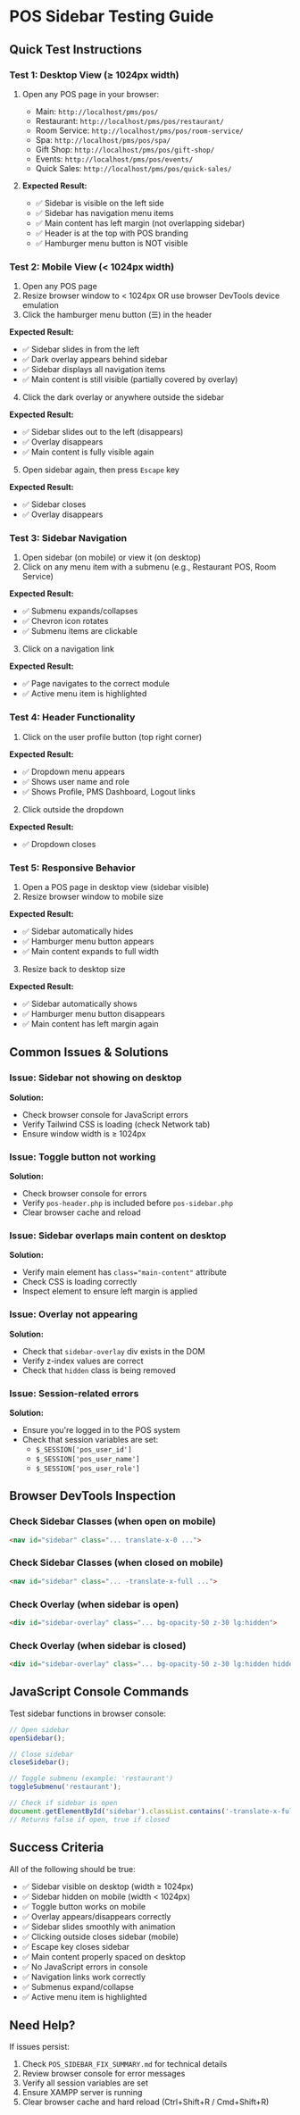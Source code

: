 # POS Sidebar Testing Guide

## Quick Test Instructions

### Test 1: Desktop View (≥ 1024px width)
1. Open any POS page in your browser:
   - Main: `http://localhost/pms/pos/`
   - Restaurant: `http://localhost/pms/pos/restaurant/`
   - Room Service: `http://localhost/pms/pos/room-service/`
   - Spa: `http://localhost/pms/pos/spa/`
   - Gift Shop: `http://localhost/pms/pos/gift-shop/`
   - Events: `http://localhost/pms/pos/events/`
   - Quick Sales: `http://localhost/pms/pos/quick-sales/`

2. **Expected Result:**
   - ✅ Sidebar is visible on the left side
   - ✅ Sidebar has navigation menu items
   - ✅ Main content has left margin (not overlapping sidebar)
   - ✅ Header is at the top with POS branding
   - ✅ Hamburger menu button is NOT visible

### Test 2: Mobile View (< 1024px width)
1. Open any POS page
2. Resize browser window to < 1024px OR use browser DevTools device emulation
3. Click the hamburger menu button (☰) in the header

**Expected Result:**
   - ✅ Sidebar slides in from the left
   - ✅ Dark overlay appears behind sidebar
   - ✅ Sidebar displays all navigation items
   - ✅ Main content is still visible (partially covered by overlay)

4. Click the dark overlay or anywhere outside the sidebar

**Expected Result:**
   - ✅ Sidebar slides out to the left (disappears)
   - ✅ Overlay disappears
   - ✅ Main content is fully visible again

5. Open sidebar again, then press `Escape` key

**Expected Result:**
   - ✅ Sidebar closes
   - ✅ Overlay disappears

### Test 3: Sidebar Navigation
1. Open sidebar (on mobile) or view it (on desktop)
2. Click on any menu item with a submenu (e.g., Restaurant POS, Room Service)

**Expected Result:**
   - ✅ Submenu expands/collapses
   - ✅ Chevron icon rotates
   - ✅ Submenu items are clickable

3. Click on a navigation link

**Expected Result:**
   - ✅ Page navigates to the correct module
   - ✅ Active menu item is highlighted

### Test 4: Header Functionality
1. Click on the user profile button (top right corner)

**Expected Result:**
   - ✅ Dropdown menu appears
   - ✅ Shows user name and role
   - ✅ Shows Profile, PMS Dashboard, Logout links

2. Click outside the dropdown

**Expected Result:**
   - ✅ Dropdown closes

### Test 5: Responsive Behavior
1. Open a POS page in desktop view (sidebar visible)
2. Resize browser window to mobile size

**Expected Result:**
   - ✅ Sidebar automatically hides
   - ✅ Hamburger menu button appears
   - ✅ Main content expands to full width

3. Resize back to desktop size

**Expected Result:**
   - ✅ Sidebar automatically shows
   - ✅ Hamburger menu button disappears
   - ✅ Main content has left margin again

## Common Issues & Solutions

### Issue: Sidebar not showing on desktop
**Solution:** 
- Check browser console for JavaScript errors
- Verify Tailwind CSS is loading (check Network tab)
- Ensure window width is ≥ 1024px

### Issue: Toggle button not working
**Solution:**
- Check browser console for errors
- Verify `pos-header.php` is included before `pos-sidebar.php`
- Clear browser cache and reload

### Issue: Sidebar overlaps main content on desktop
**Solution:**
- Verify main element has `class="main-content"` attribute
- Check CSS is loading correctly
- Inspect element to ensure left margin is applied

### Issue: Overlay not appearing
**Solution:**
- Check that `sidebar-overlay` div exists in the DOM
- Verify z-index values are correct
- Check that `hidden` class is being removed

### Issue: Session-related errors
**Solution:**
- Ensure you're logged in to the POS system
- Check that session variables are set:
  - `$_SESSION['pos_user_id']`
  - `$_SESSION['pos_user_name']`
  - `$_SESSION['pos_user_role']`

## Browser DevTools Inspection

### Check Sidebar Classes (when open on mobile)
```html
<nav id="sidebar" class="... translate-x-0 ...">
```

### Check Sidebar Classes (when closed on mobile)
```html
<nav id="sidebar" class="... -translate-x-full ...">
```

### Check Overlay (when sidebar is open)
```html
<div id="sidebar-overlay" class="... bg-opacity-50 z-30 lg:hidden">
```

### Check Overlay (when sidebar is closed)
```html
<div id="sidebar-overlay" class="... bg-opacity-50 z-30 lg:hidden hidden">
```

## JavaScript Console Commands

Test sidebar functions in browser console:

```javascript
// Open sidebar
openSidebar();

// Close sidebar
closeSidebar();

// Toggle submenu (example: 'restaurant')
toggleSubmenu('restaurant');

// Check if sidebar is open
document.getElementById('sidebar').classList.contains('-translate-x-full');
// Returns false if open, true if closed
```

## Success Criteria

All of the following should be true:
- ✅ Sidebar visible on desktop (width ≥ 1024px)
- ✅ Sidebar hidden on mobile (width < 1024px)
- ✅ Toggle button works on mobile
- ✅ Overlay appears/disappears correctly
- ✅ Sidebar slides smoothly with animation
- ✅ Clicking outside closes sidebar (mobile)
- ✅ Escape key closes sidebar
- ✅ Main content properly spaced on desktop
- ✅ No JavaScript errors in console
- ✅ Navigation links work correctly
- ✅ Submenus expand/collapse
- ✅ Active menu item is highlighted

## Need Help?

If issues persist:
1. Check `POS_SIDEBAR_FIX_SUMMARY.md` for technical details
2. Review browser console for error messages
3. Verify all session variables are set
4. Ensure XAMPP server is running
5. Clear browser cache and hard reload (Ctrl+Shift+R / Cmd+Shift+R)

